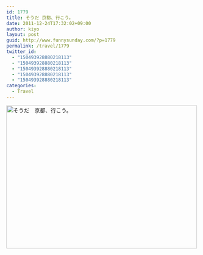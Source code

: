```yaml
---
id: 1779
title: そうだ 京都、行こう。
date: 2011-12-24T17:32:02+09:00
author: kiyo
layout: post
guid: http://www.funnysunday.com/?p=1779
permalink: /travel/1779
twitter_id:
  - "150493928880218113"
  - "150493928880218113"
  - "150493928880218113"
  - "150493928880218113"
  - "150493928880218113"
categories:
  - Travel
---
```

<img src="{{ '/assets/uploads/2011/12/DSCN1506_3-e1324715472192.jpg' | relative_url }}" alt="そうだ　京都、行こう。" title="そうだ　京都、行こう。" width="500" height="375" class="size-full wp-image-1780" srcset="{{ '/assets/uploads/2011/12/DSCN1506_3-e1324715472192.jpg' | relative_url }} 500w, {{ '/assets/uploads/2011/12/DSCN1506_3-e1324715472192-300x225.jpg' | relative_url }} 300w" sizes="(max-width: 500px) 100vw, 500px" />